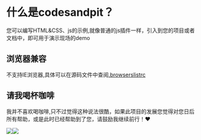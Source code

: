 


# 什么是codesandpit？


您可以编写HTML&CSS、js的示例,就像普通的js插件一样，引入到您的项目或者文档中，即可用于演示现场的demo



## 浏览器兼容

不支持IE浏览器,具体可以在源码文件中查阅[.browserslistrc](https://github.com/ajiho/codesandpit/blob/main/.browserslistrc)

## 请我喝杯咖啡

我并不喜欢喝咖啡,只不过觉得这种说法很酷，如果此项目的发展您觉得对您日后所有帮助，或是此时已经帮助到了您，请鼓励我继续前行！❤️


<div style="display: flex;flex-wrap: wrap">
    <img src="https://ajiho.github.io/assets/img/ali_pay.png">
    <img src="https://ajiho.github.io/assets/img/wechat_pay.png">
</div>